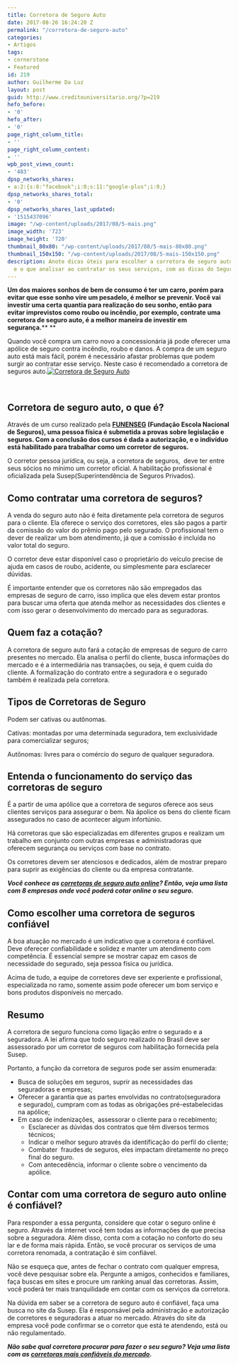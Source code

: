 ```yaml
---
title: Corretora de Seguro Auto
date: 2017-08-26 16:24:20 Z
permalink: "/corretora-de-seguro-auto"
categories:
- Artigos
tags:
- cornerstone
- Featured
id: 219
author: Guilherme Da Luz
layout: post
guid: http://www.creditouniversitario.org/?p=219
hefo_before:
- '0'
hefo_after:
- '0'
page_right_column_title:
- ''
page_right_column_content:
- ''
wpb_post_views_count:
- '483'
dpsp_networks_shares:
- a:2:{s:8:"facebook";i:0;s:11:"google-plus";i:0;}
dpsp_networks_shares_total:
- '0'
dpsp_networks_shares_last_updated:
- '1515437096'
image: "/wp-content/uploads/2017/08/5-mais.png"
image_width: '723'
image_height: '720'
thumbnail_80x80: "/wp-content/uploads/2017/08/5-mais-80x80.png"
thumbnail_150x150: "/wp-content/uploads/2017/08/5-mais-150x150.png"
description: Anote dicas úteis para escolher a corretora de seguro auto sem errar
  e o que analisar ao contratar os seus serviços, com as dicas do SegurodeAutomovel.org.
---
```


**Um dos maiores sonhos de bem de consumo é ter um carro, porém para evitar que esse sonho vire um pesadelo, é melhor se prevenir. Você vai investir uma certa quantia para realização do seu sonho, então para evitar imprevistos como roubo ou incêndio, por exemplo, contrate uma corretora de seguro auto, é a melhor maneira de investir em segurança.**** **

Quando você compra um carro novo a concessionária já pode oferecer uma apólice de seguro contra incêndio, roubo e danos. A compra de um seguro auto está mais fácil, porém é necessário afastar problemas que podem surgir ao contratar esse serviço. Neste caso é recomendado a corretora de seguros auto.[<img class="aligncenter wp-image-3769 size-large" title="Corretora de Seguro Auto" src="/wp-content/uploads/2017/08/5-mais-700x697.png" alt="Corretora de Seguro Auto" width="700" height="697" srcset="/wp-content/uploads/2017/08/5-mais-700x697.png 700w, /wp-content/uploads/2017/08/5-mais-150x150.png 150w, /wp-content/uploads/2017/08/5-mais-250x249.png 250w, /wp-content/uploads/2017/08/5-mais-120x120.png 120w, /wp-content/uploads/2017/08/5-mais-80x80.png 80w, /wp-content/uploads/2017/08/5-mais.png 723w" sizes="(max-width: 700px) 100vw, 700px" />](/wp-content/uploads/2017/08/5-mais.png)

&nbsp;

## Corretora de seguro auto, o que é?

Através de um curso realizado pela ****<a href="http://www.funenseg.org.br/" target="_blank" rel="noopener">FUNENSEG</a> (Fundação Escola Nacional de Seguros), uma pessoa física é submetida a provas sobre legislação e seguros. Com a conclusão dos cursos é dada a autorização, e o indivíduo está habilitado para trabalhar como um corretor de seguros.****

O corretor pessoa jurídica, ou seja, a corretora de seguros,  deve ter entre seus sócios no mínimo um corretor oficial. A habilitação profissional é oficializada pela Susep(Superintendência de Seguros Privados).

## Como contratar uma corretora de seguros?

A venda do seguro auto não é feita diretamente pela corretora de seguros para o cliente. Ela oferece o serviço dos corretores, eles são pagos a partir da comissão do valor do prêmio pago pelo segurado. O profissional tem o dever de realizar um bom atendimento, já que a comissão é incluída no valor total do seguro.

O corretor deve estar disponível caso o proprietário do veículo precise de ajuda em casos de roubo, acidente, ou simplesmente para esclarecer dúvidas.

É importante entender que os corretores não são empregados das empresas de seguro de carro, isso implica que eles devem estar prontos para buscar uma oferta que atenda melhor as necessidades dos clientes e com isso gerar o desenvolvimento do mercado para as seguradoras.

## Quem faz a cotação?

A corretora de seguro auto fará a cotação de empresas de seguro de carro presentes no mercado. Ela analisa o perfil do cliente, busca informações do mercado e é a intermediária nas transações, ou seja, é quem cuida do cliente. A formalização do contrato entre a seguradora e o segurado também é realizada pela corretora.

## Tipos de Corretoras de Seguro

Podem ser cativas ou autônomas.

Cativas: montadas por uma determinada seguradora, tem exclusividade para comercializar seguros;

Autônomas: livres para o comércio do seguro de qualquer seguradora.

## Entenda o funcionamento do serviço das corretoras de seguro

É a partir de uma apólice que a corretora de seguros oferece aos seus clientes serviços para assegurar o bem. Na ápolice os bens do cliente ficam assegurados no caso de acontecer algum infortúnio.

Há corretoras que são especializadas em diferentes grupos e realizam um trabalho em conjunto com outras empresas e administradoras que oferecem segurança ou serviços com base no contrato.

Os corretores devem ser atenciosos e dedicados, além de mostrar preparo para suprir as exigências do cliente ou da empresa contratante.

_**Você conhece as <a href="/conheca-8-corretoras-online-de-seguro-auto" target="_blank" rel="noopener">corretoras de seguro auto online</a>? Então, veja uma lista com 8 empresas onde você poderá cotar online o seu seguro.**_

## Como escolher uma corretora de seguros confiável

A boa atuação no mercado é um indicativo que a corretora é confiável. Deve oferecer confiabilidade e solidez e manter um atendimento com competência. É essencial sempre se mostrar capaz em casos de necessidade do segurado, seja pessoa física ou jurídica.

Acima de tudo, a equipe de corretores deve ser experiente e profissional, especializada no ramo, somente assim pode oferecer um bom serviço e bons produtos disponíveis no mercado.

## Resumo

A corretora de seguro funciona como ligação entre o segurado e a seguradora. A lei afirma que todo seguro realizado no Brasil deve ser assessorado por um corretor de seguros com habilitação fornecida pela Susep.

Portanto, a função da corretora de seguros pode ser assim enumerada:

  * Busca de soluções em seguros, suprir as necessidades das seguradoras e empresas;
  * Oferecer a garantia que as partes envolvidas no contrato(seguradora e segurado), cumpram com as todas as obrigações pré-estabelecidas na apólice;
  * Em caso de indenizações,  assessorar o cliente para o recebimento; 
      * Esclarecer as dúvidas dos contratos que têm diversos termos técnicos;
      * Indicar o melhor seguro através da identificação do perfil do cliente;
      * Combater  fraudes de seguros, eles impactam diretamente no preço final do seguro.
      * Com antecedência, informar o cliente sobre o vencimento da apólice.

## Contar com uma corretora de seguro auto online é confiável?

Para responder a essa pergunta, considere que cotar o seguro online é seguro. Através da internet você tem todas as informações de que precisa sobre a seguradora. Além disso, conta com a cotação no conforto do seu lar e de forma mais rápida. Então, se você procurar os serviços de uma corretora renomada, a contratação é sim confiável.

Não se esqueça que, antes de fechar o contrato com qualquer empresa, você deve pesquisar sobre ela. Pergunte a amigos, conhecidos e familiares, faça buscas em sites e procure um ranking anual das corretoras. Assim, você poderá ter mais tranquilidade em contar com os serviços da corretora.

Na dúvida em saber se a corretora de seguro auto é confiável, faça uma busca no site da Susep. Ela é responsável pela administração e autorização de corretores e seguradoras a atuar no mercado. Através do site da empresa você pode confirmar se o corretor que está te atendendo, está ou não regulamentado.

**_Não sabe qual corretora procurar para fazer o seu seguro? Veja uma lista com as <a href="/as-corretoras-de-seguro-auto-mais-confiaveis" target="_blank" rel="noopener">corretoras mais confiáveis do mercado</a>._**